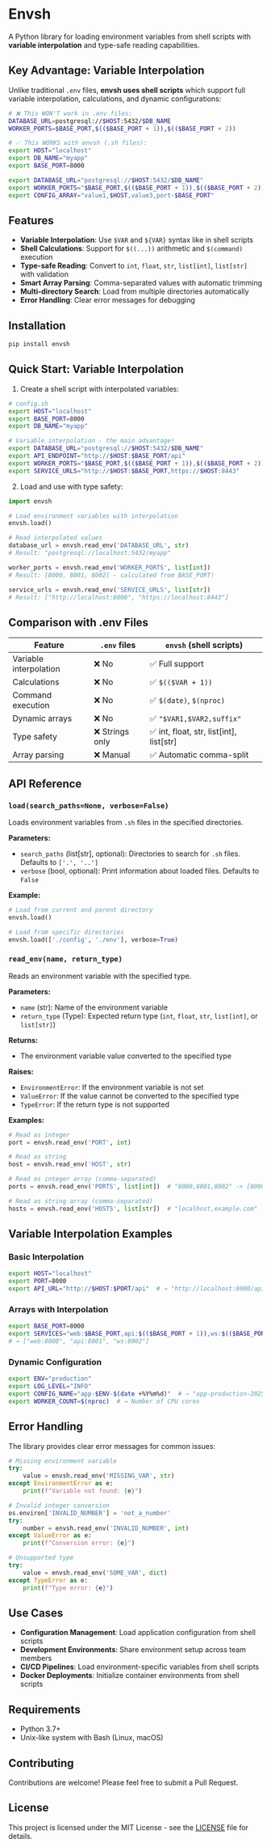 # Envsh

A Python library for loading environment variables from shell scripts with **variable interpolation** and type-safe reading capabilities.

## Key Advantage: Variable Interpolation

Unlike traditional `.env` files, **envsh uses shell scripts** which support full variable interpolation, calculations, and dynamic configurations:

```bash
# ❌ This WON'T work in .env files:
DATABASE_URL=postgresql://$HOST:5432/$DB_NAME
WORKER_PORTS=$BASE_PORT,$(($BASE_PORT + 1)),$(($BASE_PORT + 2))

# ✅ This WORKS with envsh (.sh files):
export HOST="localhost" 
export DB_NAME="myapp"
export BASE_PORT=8000

export DATABASE_URL="postgresql://$HOST:5432/$DB_NAME"
export WORKER_PORTS="$BASE_PORT,$(($BASE_PORT + 1)),$(($BASE_PORT + 2))"
export CONFIG_ARRAY="value1,$HOST,value3,port-$BASE_PORT"
```

## Features

- **Variable Interpolation**: Use `$VAR` and `${VAR}` syntax like in shell scripts
- **Shell Calculations**: Support for `$((...))` arithmetic and `$(command)` execution
- **Type-safe Reading**: Convert to `int`, `float`, `str`, `list[int]`, `list[str]` with validation
- **Smart Array Parsing**: Comma-separated values with automatic trimming
- **Multi-directory Search**: Load from multiple directories automatically
- **Error Handling**: Clear error messages for debugging

## Installation

```bash
pip install envsh
```

## Quick Start: Variable Interpolation

1. Create a shell script with interpolated variables:

```bash
# config.sh
export HOST="localhost"
export BASE_PORT=8000
export DB_NAME="myapp"

# Variable interpolation - the main advantage!
export DATABASE_URL="postgresql://$HOST:5432/$DB_NAME"
export API_ENDPOINT="http://$HOST:$BASE_PORT/api"
export WORKER_PORTS="$BASE_PORT,$(($BASE_PORT + 1)),$(($BASE_PORT + 2))"
export SERVICE_URLS="http://$HOST:$BASE_PORT,https://$HOST:8443"
```

2. Load and use with type safety:

```python
import envsh

# Load environment variables with interpolation
envsh.load()

# Read interpolated values
database_url = envsh.read_env('DATABASE_URL', str)
# Result: "postgresql://localhost:5432/myapp"

worker_ports = envsh.read_env('WORKER_PORTS', list[int])  
# Result: [8000, 8001, 8002] - calculated from BASE_PORT!

service_urls = envsh.read_env('SERVICE_URLS', list[str])
# Result: ["http://localhost:8000", "https://localhost:8443"]
```

## Comparison with .env Files

| Feature | `.env` files | `envsh` (shell scripts) |
|---------|-------------|-------------------------|
| Variable interpolation | ❌ No | ✅ Full support |
| Calculations | ❌ No | ✅ `$(($VAR + 1))` |
| Command execution | ❌ No | ✅ `$(date)`, `$(nproc)` |
| Dynamic arrays | ❌ No | ✅ `"$VAR1,$VAR2,suffix"` |
| Type safety | ❌ Strings only | ✅ int, float, str, list[int], list[str] |
| Array parsing | ❌ Manual | ✅ Automatic comma-split |

## API Reference

### `load(search_paths=None, verbose=False)`

Loads environment variables from `.sh` files in the specified directories.

**Parameters:**
- `search_paths` (list[str], optional): Directories to search for `.sh` files. Defaults to `['.', '..']`
- `verbose` (bool, optional): Print information about loaded files. Defaults to `False`

**Example:**
```python
# Load from current and parent directory
envsh.load()

# Load from specific directories
envsh.load(['./config', './env'], verbose=True)
```

### `read_env(name, return_type)`

Reads an environment variable with the specified type.

**Parameters:**
- `name` (str): Name of the environment variable
- `return_type` (Type): Expected return type (`int`, `float`, `str`, `list[int]`, or `list[str]`)

**Returns:**
- The environment variable value converted to the specified type

**Raises:**
- `EnvironmentError`: If the environment variable is not set
- `ValueError`: If the value cannot be converted to the specified type
- `TypeError`: If the return type is not supported

**Examples:**
```python
# Read as integer
port = envsh.read_env('PORT', int)

# Read as string
host = envsh.read_env('HOST', str)

# Read as integer array (comma-separated)
ports = envsh.read_env('PORTS', list[int])  # "8000,8001,8002" -> [8000, 8001, 8002]

# Read as string array (comma-separated)
hosts = envsh.read_env('HOSTS', list[str])  # "localhost,example.com" -> ["localhost", "example.com"]
```

## Variable Interpolation Examples

### Basic Interpolation
```bash
export HOST="localhost"
export PORT=8000
export API_URL="http://$HOST:$PORT/api"  # → "http://localhost:8000/api"
```

### Arrays with Interpolation
```bash
export BASE_PORT=8000
export SERVICES="web:$BASE_PORT,api:$(($BASE_PORT + 1)),ws:$(($BASE_PORT + 2))"
# → ["web:8000", "api:8001", "ws:8002"]
```

### Dynamic Configuration
```bash
export ENV="production"
export LOG_LEVEL="INFO"
export CONFIG_NAME="app-$ENV-$(date +%Y%m%d)"  # → "app-production-20250811"
export WORKER_COUNT=$(nproc)  # → Number of CPU cores
```

## Error Handling

The library provides clear error messages for common issues:

```python
# Missing environment variable
try:
    value = envsh.read_env('MISSING_VAR', str)
except EnvironmentError as e:
    print(f"Variable not found: {e}")

# Invalid integer conversion
os.environ['INVALID_NUMBER'] = 'not_a_number'
try:
    number = envsh.read_env('INVALID_NUMBER', int)
except ValueError as e:
    print(f"Conversion error: {e}")

# Unsupported type
try:
    value = envsh.read_env('SOME_VAR', dict)
except TypeError as e:
    print(f"Type error: {e}")
```

## Use Cases

- **Configuration Management**: Load application configuration from shell scripts
- **Development Environments**: Share environment setup across team members
- **CI/CD Pipelines**: Load environment-specific variables from shell scripts
- **Docker Deployments**: Initialize container environments from shell scripts

## Requirements

- Python 3.7+
- Unix-like system with Bash (Linux, macOS)

## Contributing

Contributions are welcome! Please feel free to submit a Pull Request.

## License

This project is licensed under the MIT License - see the [LICENSE](LICENSE) file for details.
